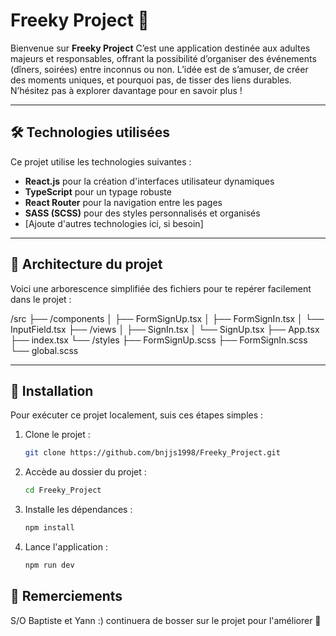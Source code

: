 # Freeky Project 🎉

Bienvenue sur **Freeky Project** C’est une application destinée aux adultes majeurs et responsables, offrant la possibilité d’organiser des événements (dîners, soirées) entre inconnus ou non. L’idée est de s’amuser, de créer des moments uniques, et pourquoi pas, de tisser des liens durables. N’hésitez pas à explorer davantage pour en savoir plus !

---

## 🛠️ Technologies utilisées

Ce projet utilise les technologies suivantes :

- **React.js** pour la création d'interfaces utilisateur dynamiques
- **TypeScript** pour un typage robuste
- **React Router** pour la navigation entre les pages
- **SASS (SCSS)** pour des styles personnalisés et organisés
- [Ajoute d'autres technologies ici, si besoin]

---

## 📂 Architecture du projet

Voici une arborescence simplifiée des fichiers pour te repérer facilement dans le projet :

/src
  ├── /components
  │   ├── FormSignUp.tsx
  │   ├── FormSignIn.tsx
  │   └── InputField.tsx
  ├── /views
  │   ├── SignIn.tsx
  │   └── SignUp.tsx
  ├── App.tsx
  ├── index.tsx
  └── /styles
      ├── FormSignUp.scss
      ├── FormSignIn.scss
      └── global.scss



---

## 🚀 Installation

Pour exécuter ce projet localement, suis ces étapes simples :

1. Clone le projet :
   ```bash
   git clone https://github.com/bnjjs1998/Freeky_Project.git
2. Accède au dossier du projet :
   ```bash
   cd Freeky_Project
3. Installe les dépendances :
   ```bash
   npm install
4. Lance l'application :
   ```bash
   npm run dev

## 🎉 Remerciements

S/O Baptiste et Yann :) continuera de bosser sur le projet pour l'améliorer 🚀
